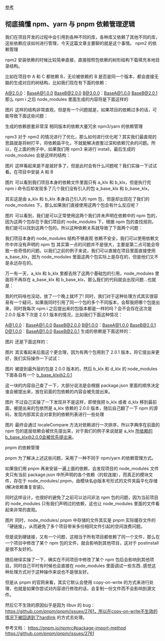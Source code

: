 [参考](https://mp.weixin.qq.com/s/N2G--m4rGpgXb26X7WZF7Q)

## 彻底搞懂 npm、yarn 与 pnpm 依赖管理逻辑

我们在项目开发的过程中会引用到各种不同的库，各种库又依赖了其他不同的库，这些依赖应该如何进行管理，今天这篇文章主要聊的就是这个事情。
npm2 的依赖管理

npm2 安装依赖的时候比较简单直接，直接按照包依赖的树形结构下载填充本地目录结构。

比如在项目中 A 和 C 都依赖 B，无论被依赖的 B 是否是同一个版本，都会直接无脑的生成对应的树结构，比如我们现在有下面的依赖：

A@2.0.0：BaseA@1.0.0 BaseB@2.0.0
B@3.0.0：BaseA@1.0.0 BaseB@2.0.1
那么 npm i 之后 node_modules 里面生成的内容将是下面这样的

图片
这样的结构非常直观，但是有一个问题就是，如果项目的依赖过多的话，可能导致下面这些问题：

生成的依赖嵌套非常深
相同版本的依赖大量冗余
npm3/yarn 的依赖管理

npm3 对于 npm2 的情况进行了优化，那么如何进行优化呢？其实我们最直观的思路就是将树打平，将依赖扁平化，不就能解决嵌套过深和依赖冗余的问题。所以，在上面的例子中，如果我们用 npm3 来进行 install，最后生成的 node_modules 会是这样的结构：

图片
这样看起来是不是就好多了，但是此时会有什么问题呢？我们实操一下试试看。在项目中安装 A 和 B

图片
可以看到我们项目本身的依赖文件里面只有 a_klx 和 b_klx，但是执行完 npm i 命令后却发现多了几个我们没有引入的包 a_base_klx 和 b_base_klx。

其实这是由 a_klx 和 b_klx 本身自己引入的 npm 包，但是却出现在了我们的 node_modules 下。那么如果我们直接使用这两个包会有什么反应呢？

图片
可以看到，我们是可以正常使用这两个我们并未声明在依赖中的 npm 包的，因为这两个包存在于我们项目的 node_modules 下，根据 npm 包的查找规则，我们是可以找到这两个包的。所以这种依赖关系就导致了下面两个问题：

我们项目本身的 node_modules 结构不够直观
依赖不安全，我们可以使用依赖文件中并没有声明的 npm 包
其实第一点的问题并不是很大，主要是第二点可能会导致一些奇怪的问题。以我们之前的例子来说，我们可以直接在项目里面直接使用 a_base_klx，因为 node_modules 里面这两个包实际上是存在的，但是他们又不是永远存在的。

万一有一天，a_klx 和 b_klx 里都去除了这两个基础包的引用，node_modules 里面将不再存在 a_base_klx 和 b_base_klx，那么我们的代码就会出现问题...也就是：

我的代码啥也没动，放了一个晚上就坏了!
同时，我们对于这种处理方式其实很容易有一个疑问，如果我同时引用了同一个包的多个不同版本，会帮我把哪个包提出来，同时我每次 npm i 之后提出来的包版本都是一样的吗？会不会存在这次是 2.0.0 版本下次是 2.0.1 版本的情况，比如我们下面这种情况：

A@1.0.0：BaseA@1.0.0 BaseB@2.0.0
B@1.0.0：BaseA@1.0.0 BaseB@2.0.1
D@1.0.0：BaseA@1.0.0 BaseB@2.0.1
生成的依赖是下面这样的：

图片
还是下面这样的：

图片
其实看起来后面这个更合理，因为有两个包用到了 2.0.1 版本，将它提出来更好，我们实际操作一下试试：

图片
被提到最外层的包是 2.0.0 版本的，然后 b_klx 和 d_klx 的 node_modules 下面各自有一个 b_base_klx@2.0.1

这一块的内容自己查了一下，大部分说法是会根据 package.json 里面的顺序决定谁会被提出来，放在前面的包依赖的内容会被先提出来。

图片
不过自己实操了一下发现并不是这样，即使我把 b_klx 或者 d_klx 移到最前面，被提出来的包依然是 a_klx 依赖的 2.0.0 版本，随后自己翻了一下 npm 的源码，发现内部其实会对拿到的依赖列表进行一些处理

图片
最终会通过 localeCompare 方法对依赖进行一次排序，所以字典序在前面的 npm 包的底层依赖会被优先提出来，对于我们的例子来说就是 a_klx 所依赖的b_base_klx@2.0.0会被优先提出来。

pnpm 的依赖管理

pnpm 为了解决上述这些问题，采用了一种不同于 npm/yarn 的依赖管理方式。

如果我们用 pnpm 再来安装一遍上面的依赖，会发现项目的 node_modules 文件夹只有当前 package.json 中所声明的各个依赖（的软连接），而真正的模块文件，存在于 node_modules/.pnpm，由模块名@版本号形式的文件夹扁平化存储(解决依赖重复安装)。

同时这样设计，也很好的避免了之前可以访问非法 npm 包的问题，因为当前项目的 node_modules 只有我们声明过的依赖，这也让 node_modules 里面的文件看起来非常的直观。

图片
同时，node_modules/.pnpm 中存储的文件其实是 pnpm 实际缓存文件的「硬链接」，从而避免了多个项目带来多份相同文件引起的空间浪费问题。

但是说到硬链接，又有一个问题，这相当于所有项目都依赖了同一个文件，那么在一个项目中修改了某个 npm 包的文件，就会影响到其他项目，这对于 postinstall 是很不友好的。

随后继续实操了一下，确实在不同项目中修改了某个 npm 包后会影响到其他项目。同时自己平时有时候也会直接在 node_modules 里面调试一些东西..感觉这种处理方式对于这种操作来说也不是很友好。

但是从 pnpm 的官网来看，其实它默认会使用 copy-on-write 的方式来进行处理，也就是如果你尝试对内容进行修改的话，会复制一份文件而不会影响到源文件。

然后它不生效的原因似乎是因为 libuv 的 bug：https://github.com/pnpm/pnpm/issues/2761，所以在copy-on-write不生效的情况下被回退到了hardlink 的方式去处理。

参考文档：
https://pnpm.io/npmrc#package-import-method
https://github.com/pnpm/pnpm/issues/2761
